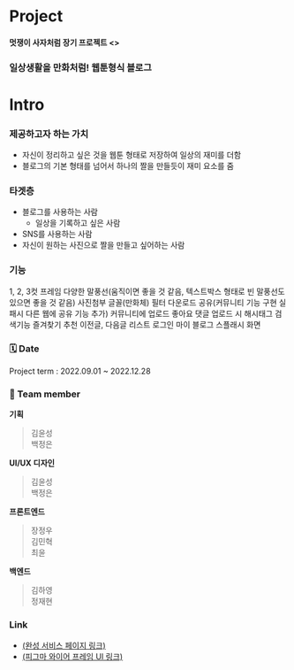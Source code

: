 # Project
#### 멋쟁이 사자처럼 장기 프로젝트 <>
### 일상생활을 만화처럼! 웹툰형식 블로그

# Intro
### 제공하고자 하는 가치
- 자신이 정리하고 싶은 것을 웹툰 형태로 저장하여 일상의 재미를 더함
- 블로그의 기본 형태를 넘어서 하나의 짤을 만들듯이 재미 요소를 줌

### 타겟층
- 블로그를 사용하는 사람
  - 일상을 기록하고 싶은 사람
- SNS를 사용하는 사람
- 자신이 원하는 사진으로 짤을 만들고 싶어하는 사람

### 기능
  1, 2, 3컷 프레임
  다양한 말풍선(움직이면 좋을 것 같음, 텍스트박스 형태로 빈 말풍선도 있으면 좋을 것 같음)
  사진첨부
  글꼴(만화체)
  필터
  다운로드
  공유(커뮤니티 기능 구현 실패시 다른 웹에 공유 기능 추가)
  커뮤니티에 업로드
  좋아요
  댓글
  업로드 시 해시태그
  검색기능
  즐겨찾기
  추천
  이전글, 다음글 리스트
  로그인
  마이 블로그
  스플래시 화면
  
### 🗓️ Date 
Project term : 2022.09.01 ~ 2022.12.28 </br>
### 👥 Team member 
**기획** 
> 김윤성 <br>
> 백정은

**UI/UX 디자인**
> 김윤성 <br>
> 백정은

**프론트엔드**
> 장정우 <br>
> 김민혁 <br>
> 최윤

**백엔드**
> 김하영<br>
> 정재현

### Link
- [(완성 서비스 페이지 링크)](https://cartoonblog.netlify.app/)
- [(피그마 와이어 프레임 UI 링크)](https://www.figma.com/file/XxZm4zREMR8kC2l8aHULMR/%EB%A9%8B%EC%82%AC-%EC%9E%A5%ED%94%84?type=design&node-id=212%3A80&t=V9YVoETz6ynZghPp-1)
